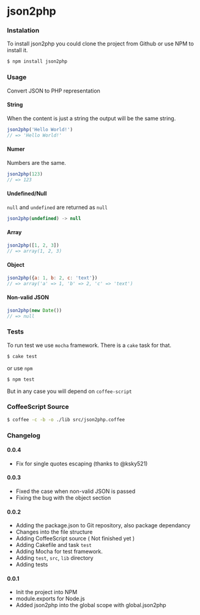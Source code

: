 json2php
========

### Instalation

To install json2php you could clone the project from Github or use NPM to install it.

```bash
$ npm install json2php
```

### Usage

Convert JSON to PHP representation

#### String

When the content is just a string the output will be the same string.

```javascript
json2php('Hello World!')
// => 'Hello World!'
```

#### Numer

Numbers are the same.

```javascript
json2php(123)
// => 123
```

#### Undefined/Null

`null` and `undefined` are returned as `null`

```javascript
json2php(undefined) -> null
```

#### Array

```javascript
json2php([1, 2, 3])
// => array(1, 2, 3)
```

#### Object

```javascript
json2php({a: 1, b: 2, c: 'text'})
// => array('a' => 1, 'b' => 2, 'c' => 'text')
```

#### Non-valid JSON

```javascript
json2php(new Date())
// => null
```


### Tests

To run test we use `mocha` framework. There is a `cake` task for that.

```bash
$ cake test
```

or use `npm`

```bash
$ npm test
```

But in any case you will depend on `coffee-script`

### CoffeeScript Source

```bash
$ coffee -c -b -o ./lib src/json2php.coffee
```
### Changelog

#### 0.0.4
  * Fix for single quotes escaping (thanks to @ksky521)

#### 0.0.3
  * Fixed the case when non-valid JSON is passed
  * Fixing the bug with the object section

#### 0.0.2
  * Adding the package.json to Git repository, also package dependancy
  * Changes into the file structure
  * Adding CoffeeScript source ( Not finished yet )
  * Adding Cakefile and task `test`
  * Adding Mocha for test framework.
  * Adding `test`, `src`, `lib` directory
  * Adding tests

#### 0.0.1
  * Init the project into NPM
  * module.exports for Node.js
  * Added json2php into the global scope with global.json2php
